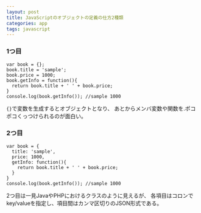 ```yaml
---
layout: post
title: JavaScriptのオブジェクトの定義の仕方2種類
categories: app
tags: javascript
---
```


### 1つ目

```
var book = {};
book.title = 'sample';
book.price = 1000;
book.getInfo = function(){
  return book.title + ' ' + book.price;
}
console.log(book.getInfo()); //sample 1000
```

`{}`で変数を生成するとオブジェクトとなり、
あとからメンバ変数や関数を.ポコポコくっつけられるのが面白い。

### 2つ目

```
var book = {
  title: 'sample',
  price: 1000,
  getInfo: function(){
    return book.title + ' ' + book.price;
  }
}
console.log(book.getInfo()); //sample 1000
```

2つ目は一見JavaやPHPにおけるクラスのように見えるが、
各項目はコロンでkey/valueを指定し、項目間はカンマ区切りのJSON形式である。






















